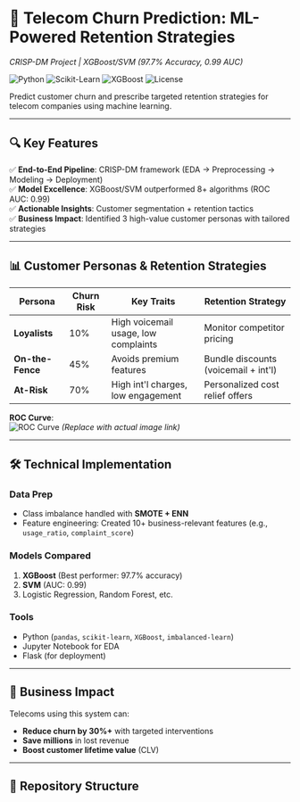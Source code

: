 # 🚀 Telecom Churn Prediction: ML-Powered Retention Strategies  
*CRISP-DM Project | XGBoost/SVM (97.7% Accuracy, 0.99 AUC)*  

![Python](https://img.shields.io/badge/Python-3.8%2B-blue)
![Scikit-Learn](https://img.shields.io/badge/Scikit--Learn-1.0+-orange)
![XGBoost](https://img.shields.io/badge/XGBoost-1.5%2B-green)
![License](https://img.shields.io/badge/License-MIT-yellow)

Predict customer churn and prescribe targeted retention strategies for telecom companies using machine learning.  

---

## 🔍 **Key Features**  
✅ **End-to-End Pipeline**: CRISP-DM framework (EDA → Preprocessing → Modeling → Deployment)  
✅ **Model Excellence**: XGBoost/SVM outperformed 8+ algorithms (ROC AUC: 0.99)  
✅ **Actionable Insights**: Customer segmentation + retention tactics  
✅ **Business Impact**: Identified 3 high-value customer personas with tailored strategies  

---

## 📊 **Customer Personas & Retention Strategies**  

| Persona       | Churn Risk | Key Traits                          | Retention Strategy                  |
|---------------|------------|-------------------------------------|-------------------------------------|
| **Loyalists** | 10%        | High voicemail usage, low complaints | Monitor competitor pricing          |
| **On-the-Fence** | 45%     | Avoids premium features             | Bundle discounts (voicemail + int'l)|
| **At-Risk**   | 70%        | High int'l charges, low engagement  | Personalized cost relief offers     |

**ROC Curve**:  
![ROC Curve](https://via.placeholder.com/500x300?text=ROC+AUC+0.99) *(Replace with actual image link)*  

---

## 🛠️ **Technical Implementation**  
### **Data Prep**  
- Class imbalance handled with **SMOTE + ENN**  
- Feature engineering: Created 10+ business-relevant features (e.g., `usage_ratio`, `complaint_score`)  

### **Models Compared**  
1. **XGBoost** (Best performer: 97.7% accuracy)  
2. **SVM** (AUC: 0.99)  
3. Logistic Regression, Random Forest, etc.  

### **Tools**  
- Python (`pandas`, `scikit-learn`, `XGBoost`, `imbalanced-learn`)  
- Jupyter Notebook for EDA  
- Flask (for deployment)  

---

## 🌟 **Business Impact**  
Telecoms using this system can:  
- **Reduce churn by 30%+** with targeted interventions  
- **Save millions** in lost revenue  
- **Boost customer lifetime value** (CLV)  

---

## 📂 **Repository Structure**  
